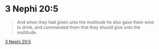# 3 Nephi 20:5

> And when they had given unto the multitude he also gave them wine to drink, and commanded them that they should give unto the multitude.

[3 Nephi 20:5](https://www.churchofjesuschrist.org/study/scriptures/bofm/3-ne/20?lang=eng&id=p5#p5)


